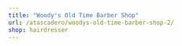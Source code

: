 ```yaml
---
title: "Woody's Old Time Barber Shop"
url: /atascadero/woodys-old-time-barber-shop-2/
shop: hairdresser
---
```

